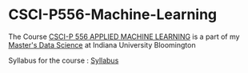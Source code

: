 # CSCI-P556-Machine-Learning

The Course [CSCI-P 556 APPLIED MACHINE LEARNING](https://luddy.indiana.edu/academics/courses/class/iub-spring-2021-csci-p556) 
is a part of my [Master's Data Science](https://datascience.indiana.edu/programs/residential/index.html) at Indiana University Bloomington 

Syllabus for the course : [Syllabus](P556_Syllabus_Spr2021.pdf)
